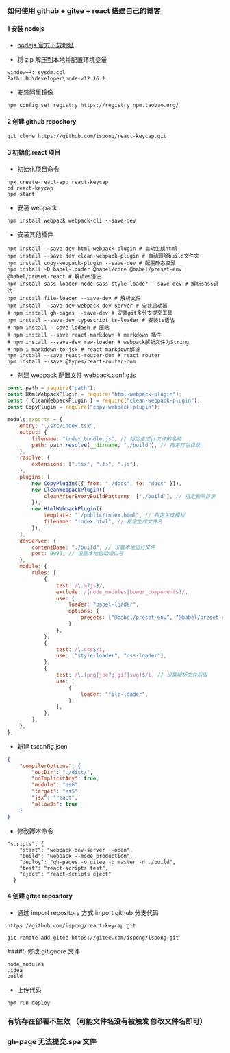 ### 如何使用 github + gitee + react 搭建自己的博客

#### 1 安装 nodejs

- [nodejs 官方下载地址](https://nodejs.org/en/download/)

- 将 zip 解压到本地并配置环境变量

```
window+R: sysdm.cpl
Path: D:\developer\node-v12.16.1
```

- 安装阿里镜像

```shell script
npm config set registry https://registry.npm.taobao.org/
```

#### 2 创建 github repository

```shell script
git clone https://github.com/ispong/react-keycap.git
```

#### 3 初始化 react 项目

- 初始化项目命令

```shell script
npx create-react-app react-keycap
cd react-keycap
npm start
```

- 安装 webpack

```shell script
npm install webpack webpack-cli --save-dev
```

- 安装其他插件

```shell script
npm install --save-dev html-webpack-plugin # 自动生成html
npm install --save-dev clean-webpack-plugin # 自动删除build文件夹
npm install copy-webpack-plugin --save-dev # 配置静态资源
npm install -D babel-loader @babel/core @babel/preset-env @babel/preset-react # 解析es语法
npm install sass-loader node-sass style-loader --save-dev # 解析sass语法
npm install file-loader --save-dev # 解析文件
npm install --save-dev webpack-dev-server # 安装启动器
# npm install gh-pages --save-dev # 安装git多分支提交工具
npm install --save-dev typescript ts-loader # 安装ts语法
# npm install --save lodash # 压缩
# npm install --save react-markdown # markdown 插件
# npm install --save-dev raw-loader # webpack解析文件为String
# npm i markdown-to-jsx # react markdown解析
npm install --save react-router-dom # react router
npm install --save @types/react-router-dom
```

- 创建 webpack 配置文件 webpack.config.js

```javascript
const path = require("path");
const HtmlWebpackPlugin = require("html-webpack-plugin");
const { CleanWebpackPlugin } = require("clean-webpack-plugin");
const CopyPlugin = require("copy-webpack-plugin");

module.exports = {
	entry: "./src/index.tsx",
	output: {
		filename: "index_bundle.js", // 指定生成js文件的名称
		path: path.resolve(__dirname, "./build"), // 指定打包目录
	},
	resolve: {
		extensions: [".tsx", ".ts", ".js"],
	},
	plugins: [
		new CopyPlugin([{ from: "./docs", to: "docs" }]),
		new CleanWebpackPlugin({
			cleanAfterEveryBuildPatterns: ["./build"], // 指定删除目录
		}),
		new HtmlWebpackPlugin({
			template: "./public/index.html", // 指定生成模板
			filename: "index.html", // 指定生成文件名
		}),
	],
	devServer: {
		contentBase: "./build", // 设置本地运行文件
		port: 9999, // 设置本地启动端口号
	},
	module: {
		rules: [
			{
				test: /\.m?js$/,
				exclude: /(node_modules|bower_components)/,
				use: {
					loader: "babel-loader",
					options: {
						presets: ["@babel/preset-env", "@babel/preset-react"], // 配置es和react语法解析
					},
				},
			},
			{
				test: /\.css$/i,
				use: ["style-loader", "css-loader"],
			},
			{
				test: /\.(png|jpe?g|gif|svg)$/i, // 设置解析文件后缀
				use: [
					{
						loader: "file-loader",
					},
				],
			},
		],
	},
};
```

- 新建 tsconfig.json

```json
{
	"compilerOptions": {
		"outDir": "./dist/",
		"noImplicitAny": true,
		"module": "es6",
		"target": "es5",
		"jsx": "react",
		"allowJs": true
	}
}
```

- 修改脚本命令

```
"scripts": {
    "start": "webpack-dev-server --open",
    "build": "webpack --mode production",
    "deploy": "gh-pages -o gitee -b master -d ./build",
    "test": "react-scripts test",
    "eject": "react-scripts eject"
  }
```

#### 4 创建 gitee repository

- 通过 import repository 方式 import github 分支代码

```
https://github.com/ispong/react-keycap.git

git remote add gitee https://gitee.com/ispong/ispong.git
```

####5 修改.gitignore 文件

```
node_modules
.idea
build
```

- 上传代码

```
npm run deploy
```

### 有坑存在部署不生效 （可能文件名没有被触发 修改文件名即可）

### gh-page 无法提交.spa 文件
